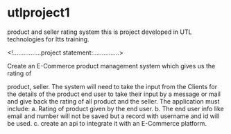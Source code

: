 # utlproject1
product and seller rating system
this is project developed  in UTL technologies for ltts training. 



<!................project statement:...............>

Create an E-Commerce product management system which gives us the rating of

product, seller. The system will need to take the input from the Clients for the details of
the product end user to take their input by a message or mail and give back the rating of all
product and the seller. The application must include:
a. Rating of product given by the end user.
b. The end user info like email and number will not be saved but a record with username
and id will be used.
c. create an api to integrate it with an E-Commerce platform.
